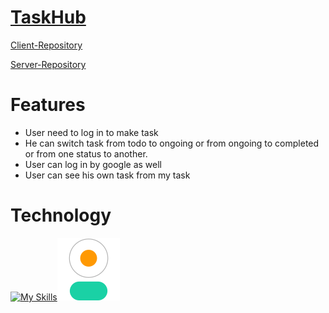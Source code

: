 # [TaskHub](https://task-hub-d7947.web.app/)

[Client-Repository](https://github.com/azzizulhakim810/task-hub-client)

[Server-Repository](https://github.com/azzizulhakim810/task-hub-server)


# Features

* User need to log in to make task
* He can switch task from todo to ongoing or from ongoing to completed or from one status to another.
* User can log in by google as well
* User can see his own task from my task


# Technology

[![My Skills](https://skillicons.dev/icons?i=vite,react,tailwind,nodejs,express,firebase,vercel)]()![alt text](https://raw.githubusercontent.com/azzizulhakim810/opiniox-client/5b03320751c329a0bee44462a0d048f3adb84117/public/daisyui(50).svg)
